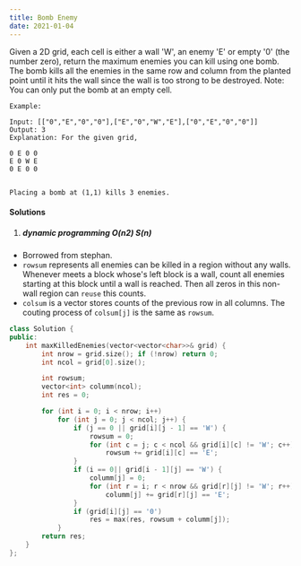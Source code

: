 ```yaml
---
title: Bomb Enemy
date: 2021-01-04
---
```

Given a 2D grid, each cell is either a wall 'W', an enemy 'E' or empty '0' (the number zero), return the maximum enemies you can kill using one bomb.
The bomb kills all the enemies in the same row and column from the planted point until it hits the wall since the wall is too strong to be destroyed.
Note: You can only put the bomb at an empty cell.

```
Example:

Input: [["0","E","0","0"],["E","0","W","E"],["0","E","0","0"]]
Output: 3 
Explanation: For the given grid,

0 E 0 0 
E 0 W E 
0 E 0 0


Placing a bomb at (1,1) kills 3 enemies.
```

#### Solutions


1. ##### dynamic programming O(n2) S(n)

- Borrowed from stephan.
- `rowsum` represents all enemies can be killed in a region without any walls. Whenever meets a block whose's left block is a wall, count all enemies starting at this block until a wall is reached. Then all zeros in this non-wall region can `reuse` this counts.
- `colsum` is a vector stores counts of the previous row in all columns. The couting process of `colsum[j]` is the same as `rowsum`.

```cpp
class Solution {
public:
    int maxKilledEnemies(vector<vector<char>>& grid) {
        int nrow = grid.size(); if (!nrow) return 0;
        int ncol = grid[0].size();

        int rowsum;
        vector<int> columm(ncol);
        int res = 0;

        for (int i = 0; i < nrow; i++)
            for (int j = 0; j < ncol; j++) {
                if (j == 0 || grid[i][j - 1] == 'W') {
                    rowsum = 0;
                    for (int c = j; c < ncol && grid[i][c] != 'W'; c++)
                        rowsum += grid[i][c] == 'E';
                }
                if (i == 0|| grid[i - 1][j] == 'W') {
                    columm[j] = 0;
                    for (int r = i; r < nrow && grid[r][j] != 'W'; r++)
                        columm[j] += grid[r][j] == 'E';
                }
                if (grid[i][j] == '0')
                    res = max(res, rowsum + columm[j]);
            }
        return res;
    }
};
```


